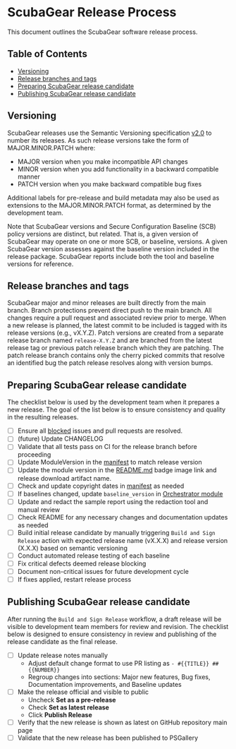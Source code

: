 # ScubaGear Release Process <!-- omit in toc --> #

This document outlines the ScubaGear software release process.

## Table of Contents <!-- omit in toc --> ##

- [Versioning](#versioning)
- [Release branches and tags](#release-branches-and-tags)
- [Preparing ScubaGear release candidate](#preparing-scubagear-release-candidate)
- [Publishing ScubaGear release candidate](#publishing-scubagear-release-candidate)

## Versioning ##

ScubaGear releases use the Semantic Versioning specification [v2.0](https://semver.org/spec/v2.0.0.html) to number its releases.  As such release versions take the form of MAJOR.MINOR.PATCH where:
* MAJOR version when you make incompatible API changes
* MINOR version when you add functionality in a backward compatible manner
* PATCH version when you make backward compatible bug fixes

Additional labels for pre-release and build metadata may also be used as extensions to the MAJOR.MINOR.PATCH format, as determined by the development team.

Note that ScubaGear versions and Secure Configuration Baseline (SCB) policy versions are distinct, but related.  That is, a given version of ScubaGear may operate on one or more SCB, or baseline, versions.  A given ScubaGear version assesses against the baseline version included in the release package.  ScubaGear reports include both the tool and baseline versions for reference.

## Release branches and tags ##

ScubaGear major and minor releases are built directly from the main branch.  Branch protections prevent direct push to the main branch.  All changes require a pull request and associated review prior to merge. 
When a new release is planned, the latest commit to be included is tagged with its release versions (e.g., vX.Y.Z).  Patch versions are created from a separate release branch named `release-X.Y.Z` and are branched from the latest release tag or previous patch release branch which they are patching. The patch release branch contains only the cherry picked commits that resolve an identified bug the patch release resolves along with version bumps.

## Preparing ScubaGear release candidate ##

The checklist below is used by the development team when it prepares a new release.  The goal of the list below is to ensure consistency and quality in the resulting releases.

- [ ] Ensure all [blocked](https://github.com/cisagov/ScubaGear/labels/) issues and pull requests are resolved.
- [ ] (future) Update CHANGELOG
- [ ] Validate that all tests pass on CI for the release branch before proceeding
- [ ] Update ModuleVersion in the [manifest](https://github.com/cisagov/ScubaGear/blob/main/PowerShell/ScubaGear/ScubaGear.psd1) to match release version
- [ ] Update the module version in the [README.md](https://github.com/cisagov/ScubaGear/blob/main/README.md) badge image link and release download artifact name.
- [ ] Check and update copyright dates in [manifest](https://github.com/cisagov/ScubaGear/blob/main/PowerShell/ScubaGear/ScubaGear.psd1) as needed
- [ ] If baselines changed, update `baseline_version` in [Orchestrator module](https://github.com/cisagov/ScubaGear/blob/main/PowerShell/ScubaGear/Modules/Orchestrator.psm1)
- [ ] Update and redact the sample report using the redaction tool and manual review
- [ ] Check README for any necessary changes and documentation updates as needed
- [ ] Build initial release candidate by manually triggering `Build and Sign Release` action with expected release name (vX.X.X) and release version (X.X.X) based on semantic versioning
- [ ] Conduct automated release testing of each baseline
- [ ] Fix critical defects deemed release blocking
- [ ] Document non-critical issues for future development cycle
- [ ] If fixes applied, restart release process

## Publishing ScubaGear release candidate ##

After running the `Build and Sign Release` workflow, a draft release will be visible to development team members for review and revision.  The checklist below is designed to ensure consistency in review and publishing of the release candidate as the final release. 

- [ ] Update release notes manually
  - Adjust default change format to use PR listing as `- #{{TITLE}} ##{{NUMBER}}`
  - Regroup changes into sections: Major new features, Bug fixes, Documentation improvements, and Baseline updates
- [ ] Make the release official and visible to public
  - Uncheck **Set as a pre-release**
  - Check **Set as latest release**
  - Click **Publish Release**
- [ ] Verify that the new release is shown as latest on GitHub repository main page
- [ ] Validate that the new release has been published to PSGallery
